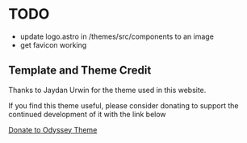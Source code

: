 # TODO
- update logo.astro in /themes/src/components to an image
- get favicon working


## Template and Theme Credit

Thanks to Jaydan Urwin for the theme used in this website.

If you find this theme useful, please consider donating to support the continued development of it with the link below

[Donate to Odyssey Theme](https://littlesticks.lemonsqueezy.com/checkout?cart=1b9b09ef-0511-41ca-b94e-d6c6c4fde36e)

